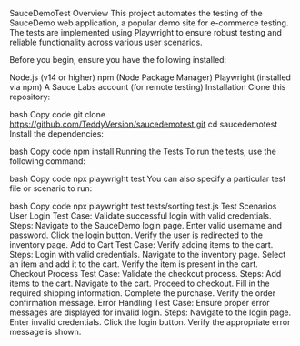 SauceDemoTest
Overview
This project automates the testing of the SauceDemo web application, a popular demo site for e-commerce testing. The tests are implemented using Playwright to ensure robust testing and reliable functionality across various user scenarios.

Before you begin, ensure you have the following installed:

Node.js (v14 or higher)
npm (Node Package Manager)
Playwright (installed via npm)
A Sauce Labs account (for remote testing)
Installation
Clone this repository:

bash
Copy code
git clone https://github.com/TeddyVersion/saucedemotest.git
cd saucedemotest
Install the dependencies:

bash
Copy code
npm install
Running the Tests
To run the tests, use the following command:

bash
Copy code
npx playwright test
You can also specify a particular test file or scenario to run:

bash
Copy code
npx playwright test tests/sorting.test.js
Test Scenarios
User Login
Test Case: Validate successful login with valid credentials.
Steps:
Navigate to the SauceDemo login page.
Enter valid username and password.
Click the login button.
Verify the user is redirected to the inventory page.
Add to Cart
Test Case: Verify adding items to the cart.
Steps:
Login with valid credentials.
Navigate to the inventory page.
Select an item and add it to the cart.
Verify the item is present in the cart.
Checkout Process
Test Case: Validate the checkout process.
Steps:
Add items to the cart.
Navigate to the cart.
Proceed to checkout.
Fill in the required shipping information.
Complete the purchase.
Verify the order confirmation message.
Error Handling
Test Case: Ensure proper error messages are displayed for invalid login.
Steps:
Navigate to the login page.
Enter invalid credentials.
Click the login button.
Verify the appropriate error message is shown.
